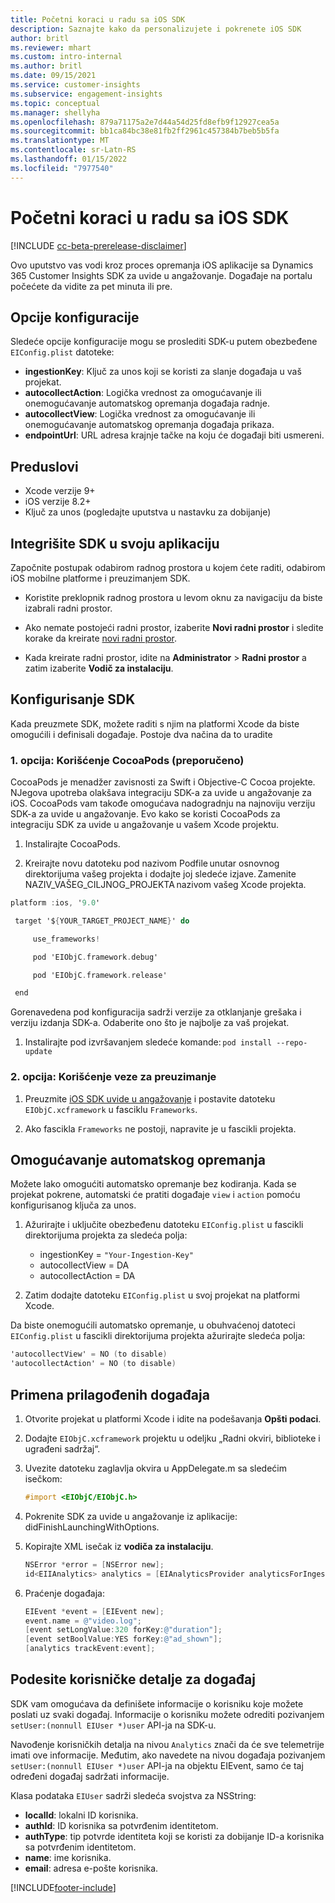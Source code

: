 ```yaml
---
title: Početni koraci u radu sa iOS SDK
description: Saznajte kako da personalizujete i pokrenete iOS SDK
author: britl
ms.reviewer: mhart
ms.custom: intro-internal
ms.author: britl
ms.date: 09/15/2021
ms.service: customer-insights
ms.subservice: engagement-insights
ms.topic: conceptual
ms.manager: shellyha
ms.openlocfilehash: 879a71175a2e7d44a54d25fd8efb9f12927cea5a
ms.sourcegitcommit: bb1ca84bc38e81fb2ff2961c457384b7beb5b5fa
ms.translationtype: MT
ms.contentlocale: sr-Latn-RS
ms.lasthandoff: 01/15/2022
ms.locfileid: "7977540"
---
```

# <a name="get-started-with-the-ios-sdk"></a>Početni koraci u radu sa iOS SDK

[!INCLUDE [cc-beta-prerelease-disclaimer](includes/cc-beta-prerelease-disclaimer.md)]

Ovo uputstvo vas vodi kroz proces opremanja iOS aplikacije sa Dynamics 365 Customer Insights SDK za uvide u angažovanje. Događaje na portalu počećete da vidite za pet minuta ili pre.

## <a name="configuration-options"></a>Opcije konfiguracije

Sledeće opcije konfiguracije mogu se proslediti SDK-u putem obezbeđene `EIConfig.plist` datoteke:

- **ingestionKey**: Ključ za unos koji se koristi za slanje događaja u vaš projekat.
- **autocollectAction**: Logička vrednost za omogućavanje ili onemogućavanje automatskog opremanja događaja radnje.
- **autocollectView**: Logička vrednost za omogućavanje ili onemogućavanje automatskog opremanja događaja prikaza.
- **endpointUrl**: URL adresa krajnje tačke na koju će događaji biti usmereni.

## <a name="prerequisites"></a>Preduslovi

- Xcode verzije 9+
- iOS verzije 8.2+
- Ključ za unos (pogledajte uputstva u nastavku za dobijanje)

## <a name="integrate-the-sdk-into-your-application"></a>Integrišite SDK u svoju aplikaciju

Započnite postupak odabirom radnog prostora u kojem ćete raditi, odabirom iOS mobilne platforme i preuzimanjem SDK.

- Koristite preklopnik radnog prostora u levom oknu za navigaciju da biste izabrali radni prostor.

- Ako nemate postojeći radni prostor, izaberite **Novi radni prostor** i sledite korake da kreirate [novi radni prostor](create-workspace.md).

- Kada kreirate radni prostor, idite na **Administrator** > **Radni prostor** a zatim izaberite **Vodič za instalaciju**.

## <a name="configure-the-sdk"></a>Konfigurisanje SDK

Kada preuzmete SDK, možete raditi s njim na platformi Xcode da biste omogućili i definisali događaje. Postoje dva načina da to uradite

### <a name="option-1-using-cocoapods-recommended"></a>1. opcija: Korišćenje CocoaPods (preporučeno)
CocoaPods je menadžer zavisnosti za Swift i Objective-C Cocoa projekte. NJegova upotreba olakšava integraciju SDK-a za uvide u angažovanje za iOS. CocoaPods vam takođe omogućava nadogradnju na najnoviju verziju SDK-a za uvide u angažovanje. Evo kako se koristi CocoaPods za integraciju SDK za uvide u angažovanje u vašem Xcode projektu. 

1. Instalirajte CocoaPods. 

1. Kreirajte novu datoteku pod nazivom Podfile unutar osnovnog direktorijuma vašeg projekta i dodajte joj sledeće izjave. Zamenite NAZIV_VAŠEG_CILJNOG_PROJEKTA nazivom vašeg Xcode projekta. 
```objectivec
platform :ios, '9.0'  

 target '${YOUR_TARGET_PROJECT_NAME}' do 

     use_frameworks!   

     pod 'EIObjC.framework.debug' 

     pod 'EIObjC.framework.release' 

 end 
```
Gorenavedena pod konfiguracija sadrži verzije za otklanjanje grešaka i verziju izdanja SDK-a. Odaberite ono što je najbolje za vaš projekat.

1. Instalirajte pod izvršavanjem sledeće komande: `pod install --repo-update `

### <a name="option-2-using-download-link"></a>2. opcija: Korišćenje veze za preuzimanje

1. Preuzmite [iOS SDK uvide u angažovanje](https://download.pi.dynamics.com/sdk/EI-SDKs/ei-ios-sdk.zip) i postavite datoteku `EIObjC.xcframework` u fasciklu `Frameworks`.

1. Ako fascikla `Frameworks` ne postoji, napravite je u fascikli projekta.

## <a name="enable-auto-instrumentation"></a>Omogućavanje automatskog opremanja
 
Možete lako omogućiti automatsko opremanje bez kodiranja. Kada se projekat pokrene, automatski će pratiti događaje `view` i `action` pomoću konfigurisanog ključa za unos. 

1. Ažurirajte i uključite obezbeđenu datoteku `EIConfig.plist` u fascikli direktorijuma projekta za sledeća polja:
    - ingestionKey = `"Your-Ingestion-Key"`
    - autocollectView = DA
    - autocollectAction = DA

2. Zatim dodajte datoteku `EIConfig.plist` u svoj projekat na platformi Xcode. 



Da biste onemogućili automatsko opremanje, u obuhvaćenoj datoteci `EIConfig.plist` u fascikli direktorijuma projekta ažurirajte sledeća polja: 

```objectivec
'autocollectView' = NO (to disable)
'autocollectAction' = NO (to disable)
```


## <a name="implement-custom-events"></a>Primena prilagođenih događaja

1. Otvorite projekat u platformi Xcode i idite na podešavanja **Opšti podaci**. 
1. Dodajte `EIObjC.xcframework` projektu u odeljku „Radni okviri, biblioteke i ugrađeni sadržaj“.

1. Uvezite datoteku zaglavlja okvira u AppDelegate.m sa sledećim isečkom:

    ```objectivec
    #import <EIObjC/EIObjC.h>
    ```

1. Pokrenite SDK za uvide u angažovanje iz aplikacije: didFinishLaunchingWithOptions.
1. Kopirajte XML isečak iz **vodiča za instalaciju**.

    ```objectivec
    NSError *error = [NSError new];
    id<EIIAnalytics> analytics = [EIAnalyticsProvider analyticsForIngestionKey:nil error:&error];
    ```

1. Praćenje događaja:

    ```objectivec
    EIEvent *event = [EIEvent new];
    event.name = @"video.log";
    [event setLongValue:320 forKey:@"duration"];
    [event setBoolValue:YES forKey:@"ad_shown"];
    [analytics trackEvent:event];
    ```

## <a name="set-user-details-for-your-event"></a>Podesite korisničke detalje za događaj

SDK vam omogućava da definišete informacije o korisniku koje možete poslati uz svaki događaj. Informacije o korisniku možete odrediti pozivanjem `setUser:(nonnull EIUser *)user` API-ja na SDK-u.

Navođenje korisničkih detalja na nivou `Analytics` znači da će sve telemetrije imati ove informacije. Međutim, ako navedete na nivou događaja pozivanjem `setUser:(nonnull EIUser *)user` API-ja na objektu EIEvent, samo će taj određeni događaj sadržati informacije.

Klasa podataka `EIUser` sadrži sledeća svojstva za NSString:

- **localId**: lokalni ID korisnika.
- **authId**: ID korisnika sa potvrđenim identitetom.
- **authType**: tip potvrde identiteta koji se koristi za dobijanje ID-a korisnika sa potvrđenim identitetom.
- **name**: ime korisnika.
- **email**: adresa e-pošte korisnika.


[!INCLUDE[footer-include](../includes/footer-banner.md)]
